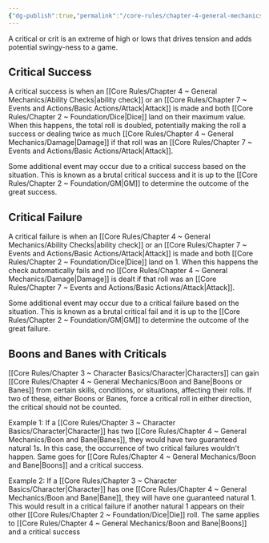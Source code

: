 ```yaml
---
{"dg-publish":true,"permalink":"/core-rules/chapter-4-general-mechanics/criticals/"}
---
```


A critical or crit is an extreme of high or lows that drives tension and adds potential swingy-ness to a game.

## Critical Success
A critical success is when an [[Core Rules/Chapter 4 ~ General Mechanics/Ability Checks\|ability check]] or an [[Core Rules/Chapter 7 ~ Events and Actions/Basic Actions/Attack\|Attack]] is made and both [[Core Rules/Chapter 2 ~ Foundation/Dice\|Dice]] land on their maximum value. When this happens, the total roll is doubled, potentially making the roll a success or dealing twice as much [[Core Rules/Chapter 4 ~ General Mechanics/Damage\|Damage]] if that roll was an [[Core Rules/Chapter 7 ~ Events and Actions/Basic Actions/Attack\|Attack]].

Some additional event may occur due to a critical success based on the situation. This is known as a brutal critical success and it is up to the [[Core Rules/Chapter 2 ~ Foundation/GM\|GM]] to determine the outcome of the great success.


## Critical Failure
A critical failure is when an [[Core Rules/Chapter 4 ~ General Mechanics/Ability Checks\|ability check]] or an [[Core Rules/Chapter 7 ~ Events and Actions/Basic Actions/Attack\|Attack]] is made and both [[Core Rules/Chapter 2 ~ Foundation/Dice\|Dice]] land on 1. When this happens the check automatically fails and no [[Core Rules/Chapter 4 ~ General Mechanics/Damage\|Damage]] is dealt if that roll was an [[Core Rules/Chapter 7 ~ Events and Actions/Basic Actions/Attack\|Attack]].

Some additional event may occur due to a critical failure based on the situation. This is known as a brutal critical fail and it is up to the [[Core Rules/Chapter 2 ~ Foundation/GM\|GM]] to determine the outcome of the great failure.

## Boons and Banes with Criticals
[[Core Rules/Chapter 3 ~ Character Basics/Character\|Characters]] can gain [[Core Rules/Chapter 4 ~ General Mechanics/Boon and Bane\|Boons or Banes]] from certain skills, conditions, or situations, affecting their rolls. If two of these, either Boons or Banes, force a critical roll in either direction, the critical should not be counted. 

Example 1: If a [[Core Rules/Chapter 3 ~ Character Basics/Character\|Character]] has two [[Core Rules/Chapter 4 ~ General Mechanics/Boon and Bane\|Banes]], they would have two guaranteed natural 1s. In this case, the occurrence of two critical failures wouldn't happen. Same goes for [[Core Rules/Chapter 4 ~ General Mechanics/Boon and Bane\|Boons]] and a critical success. 

Example 2: If a [[Core Rules/Chapter 3 ~ Character Basics/Character\|Character]] has one [[Core Rules/Chapter 4 ~ General Mechanics/Boon and Bane\|Bane]], they will have one guaranteed natural 1. This would result in a critical failure if another natural 1 appears on their other [[Core Rules/Chapter 2 ~ Foundation/Dice\|Die]] roll. The same applies to [[Core Rules/Chapter 4 ~ General Mechanics/Boon and Bane\|Boons]] and a critical success